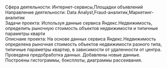 <br>Сфера деятельности:  Интернет-сервисы,Площадки объявлений
<br>Направление деятельности: Data Analyst,Fraud-аналитик,Маркетинг-аналитик
<br>Задачи проекта: Используя данные сервиса Яндекс.Недвижимость, определить рыночную стоимость объектов недвижимости и типичные параметры кварти
<br>Описнаие проекта: На основе данных сервиса Яндекс.Недвижимость определена рыночная стоимость объектов недвижимости разного типа, типичные параметры квартир, в зависимости от удаленности от центра. Проведена предобработка данных. Добавлены новые данные. Построены гистограммы, боксплоты, диаграммы рассеивания.

